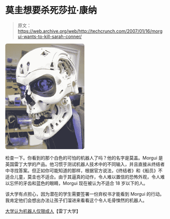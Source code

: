 # 莫圭想要杀死莎拉·康纳

> 原文：<https://web.archive.org/web/http://techcrunch.com/2007/01/16/morgui-wants-to-kill-sarah-conner/>

![](img/6bfd433d3a51604bc120373ef41990d2.png)

检查一下。你看到的那个白色的可怕的机器人了吗？他的名字是莫盖。Morgui 是英国雷丁大学的产品。他习惯于测试机器人技术中的不同输入，并且直接从终结者中寻找答案。但正如你可能知道的那样，根据官方说法，《终结者》和《船员》不适合儿童，莫圭也不适合。由于其逼真的动作，令人难以置信的恐怖外观，令人难以忘怀的牙齿和蓝色的眼睛，Morgui 现在被认为不适合 18 岁以下的人。

该大学有点担心，因为潜在的学生需要签署一份弃权书才能看到 Morgui 的行动。我肯定他们会想出办法让孩子们溜进来看看这个令人毛骨悚然的机器人。

[大学认为机器人仅限成人](https://web.archive.org/web/20131216165219/http://www.cyber.reading.ac.uk/news.htm?viewnews&ID=00066)【雷丁大学】